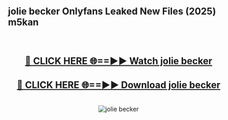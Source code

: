 <h2>jolie becker Onlyfans Leaked New Files (2025) m5kan</h2>
<br>
<div align="center">
<h2><a href="https://mediafiles.top/jolie_becker&ref=git" rel="nofollow">🔴 CLICK HERE 🌐==►► Watch jolie becker</a></h2>
<h2><a href="https://mediafiles.top/jolie_becker&ref=git" rel="nofollow">🔴 CLICK HERE 🌐==►► Download jolie becker</a></h2>
<br>
<a href="https://mediafiles.top/jolie_becker&ref=git" rel="nofollow" data-target="animated-image.originalLink"><img src="https://i.ibb.co.com/xMMVF88/686577567.gif" alt="jolie becker" style="max-width: 100%; display: inline-block;" data-target="animated-image.originalImage"></a>
</div>
<br>
<br>